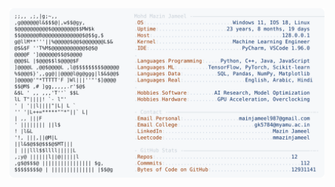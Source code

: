 <picture>
  <source srcset="https://raw.githubusercontent.com/mmazinjameel/mmazinjameel/main/dark_mode.svg?v=1753351959" media="(prefers-color-scheme: dark)">
  <img src="https://raw.githubusercontent.com/mmazinjameel/mmazinjameel/main/light_mode.svg?v=1753351959">
</picture>
